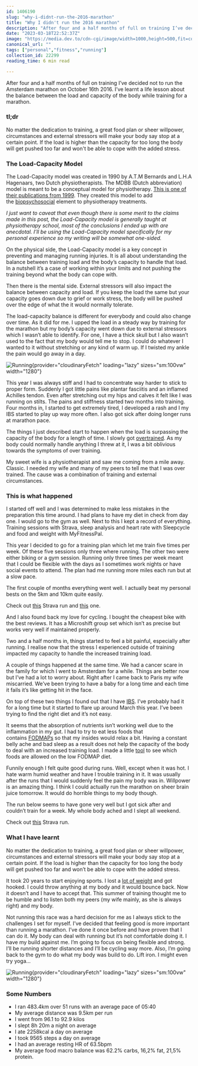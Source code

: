 ```yaml
---
id: 1406190
slug: "why-i-didnt-run-the-2016-marathon"
title: "Why I didn't run the 2016 marathon"
description: "After four and a half months of full on training I’ve decided not to run the Amsterdam marathon on..."
date: "2023-03-18T22:52:37Z"
image: "https://media.dev.to/cdn-cgi/image/width=1000,height=500,fit=cover,gravity=auto,format=auto/https%3A%2F%2Fdev-to-uploads.s3.amazonaws.com%2Fuploads%2Farticles%2Fafpsw3jbsie5bf7w8wp9.jpg"
canonical_url: ""
tags: ["personal","fitness","running"]
collection_id: 22299
reading_time: 6 min read

---
```


After four and a half months of full on training I’ve decided not to run the Amsterdam marathon on October 16th 2016. I’ve learnt a life lesson about the balance between the load and capacity of the body while training for a marathon.

### tl;dr

No matter the dedication to training, a great food plan or sheer willpower, circumstances and external stressors will make your body say stop at a certain point. If the load is higher than the capacity for too long the body will get pushed too far and won't be able to cope with the added stress.

### The Load-Capacity Model

The Load-Capacity model was created in 1990 by A.T.M Bernards and L.H.A Hagenaars, two Dutch physiotherapists. The MDBB (Dutch abbreviation) model is meant to be a conceptual model for physiotherapy. [This is one of their publications from 1999](https://www.researchgate.net/publication/224983108_Het_meerdimensionale_belasting-belastbaarheidsmodel_een_conceptueel_model_voor_de_fysiotherapie). They created this model to add the [biopsychosocial](https://en.wikipedia.org/wiki/Biopsychosocial_model) element to physiotherapy treatments.

_I just want to caveat that even though there is some merit to the claims made in this post, the Load-Capacity model is generally taught at physiotherapy school, most of the conclusions I ended up with are anecdotal. I’ll be using the Load-Capacity model specifically for my personal experience so my writing will be somewhat one-sided._

On the physical side, the Load-Capacity model is a key concept in preventing and managing running injuries. It is all about understanding the balance between training load and the body’s capacity to handle that load. In a nutshell it’s a case of working within your limits and not pushing the training beyond what the body can cope with.

Then there is the mental side. External stressors will also impact the balance between capacity and load. If you keep the load the same but your capacity goes down due to grief or work stress, the body will be pushed over the edge of what the it would normally tolerate.

The load-capacity balance is different for everybody and could also change over time. As it did for me. I upped the load in a steady way by training for the marathon but my body’s capacity went down due to external stressors which I wasn’t able to identify. For one, I have a thick skull but I also wasn’t used to the fact that my body would tell me to stop. I could do whatever I wanted to it without stretching or any kind of warm up. If I twisted my ankle the pain would go away in a day.

![Running](https://dev-to-uploads.s3.amazonaws.com/uploads/articles/xtcthucv7qthp2sra697.jpg){provider="cloudinaryFetch" loading="lazy" sizes="sm:100vw" width="1280"}

This year I was always stiff and I had to concentrate way harder to stick to proper form. Suddenly I got little pains like plantar fasciitis and an inflamed Achilles tendon. Even after stretching out my hips and calves it felt like I was running on stilts. The pains and stiffness started two months into training. Four months in, I started to get extremely tired, I developed a rash and I my IBS started to play up way more often. I also got sick after doing longer runs at marathon pace.

The things I just described start to happen when the load is surpassing the capacity of the body for a length of time. I slowly got [overtrained](https://en.wikipedia.org/wiki/Overtraining). As my body could normally handle anything I threw at it, I was a bit oblivious towards the symptoms of over training.

My sweet wife is a physiotherapist and saw me coming from a mile away. Classic. I needed my wife and many of my peers to tell me that I was over trained. The cause was a combination of training and external circumstances.

### This is what happened

I started off well and I was determined to make less mistakes in the preparation this time around. I had plans to have my diet in check from day one. I would go to the gym as well. Next to this I kept a record of everything. Training sessions with Strava, sleep analysis and heart rate with Sleepcycle and food and weight with MyFitnessPal.

This year I decided to go for a training plan which let me train five times per week. Of these five sessions only three where running. The other two were either biking or a gym session. Running only three times per week meant that I could be flexible with the days as I sometimes work nights or have social events to attend. The plan had me running more miles each run but at a slow pace.

The first couple of months everything went well. I actually beat my personal bests on the 5km and 10km quite easily.

Check out [this](https://www.strava.com/activities/628465080) Strava run and [this](https://www.strava.com/activities/655258214) one.

And I also found back my love for cycling. I bought the cheapest bike with the best reviews. It has a Microshift group set which isn’t as precise but works very well if maintained properly.

Two and a half months in, things started to feel a bit painful, especially after running. I realise now that the stress I experienced outside of training impacted my capacity to handle the increased training load.

A couple of things happened at the same time. We had a cancer scare in the family for which I went to Amsterdam for a while. Things are better now but I’ve had a lot to worry about. Right after I came back to Paris my wife miscarried. We’ve been trying to have a baby for a long time and each time it fails it’s like getting hit in the face.

On top of these two things I found out that I have [IBS](https://en.wikipedia.org/wiki/Irritable_bowel_syndrome). I’ve probably had it for a long time but it started to flare up around March this year. I’ve been trying to find the right diet and it’s not easy.

It seems that the absorption of nutrients isn’t working well due to the inflammation in my gut. I had to try to eat less foods that contains [FODMAPs](https://en.wikipedia.org/wiki/FODMAP) so that my insides would relax a bit. Having a constant belly ache and bad sleep as a result does not help the capacity of the body to deal with an increased training load. I made a little [tool](https://timbenniks.nl/fodmap) to see which foods are allowed on the low FODMAP diet.

Funnily enough I felt quite good during runs. Well, except when it was hot. I hate warm humid weather and have I trouble training in it. It was usually after the runs that I would suddenly feel the pain my body was in. Willpower is an amazing thing. I think I could actually run the marathon on sheer brain juice tomorrow. It would do horrible things to my body though.

The run below seems to have gone very well but I got sick after and couldn’t train for a week. My whole body ached and I slept all weekend.

Check out [this](https://www.strava.com/activities/683549355/) Strava run.

### What I have learnt

No matter the dedication to training, a great food plan or sheer willpower, circumstances and external stressors will make your body say stop at a certain point. If the load is higher than the capacity for too long the body will get pushed too far and won’t be able to cope with the added stress.

It took 20 years to start enjoying sports. I lost a [lot of weight](https://timbenniks.dev/articles/my-fitness-story) and got hooked. I could throw anything at my body and it would bounce back. Now it doesn’t and I have to accept that. This summer of training thought me to be humble and to listen both my peers (my wife mainly, as she is always right) and my body.

Not running this race was a hard decision for me as I always stick to the challenges I set for myself. I’ve decided that feeling good is more important than running a marathon. I’ve done it once before and have proven that I can do it. My body can deal with running but it’s not comfortable doing it. I have my build against me. I’m going to focus on being flexible and strong. I’ll be running shorter distances and I’ll be cycling way more. Also, I’m going back to the gym to do what my body was build to do. Lift iron. I might even try yoga…

![Running](https://dev-to-uploads.s3.amazonaws.com/uploads/articles/dt09jc5r7w862n5smsas.jpg){provider="cloudinaryFetch" loading="lazy" sizes="sm:100vw" width="1280"}

### Some Numbers

*   I ran 483.4km over 51 runs with an average pace of 05:40
*   My average distance was 9.5km per run
*   I went from 96.1 to 92.9 kilos
*   I slept 8h 20m a night on average
*   I ate 2258kcal a day on average
*   I took 9565 steps a day on average
*   I had an average resting HR of 63.5bpm
*   My average food macro balance was 62.2% carbs, 16,2% fat, 21,5% protein.
